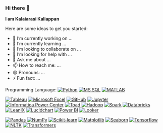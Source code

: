 ### Hi there 👋


**I am Kalaiarasi Kaliappan**

Here are some ideas to get you started:

- 🔭 I’m currently working on ...
- 🌱 I’m currently learning ...
- 👯 I’m looking to collaborate on ...
- 🤔 I’m looking for help with ...
- 💬 Ask me about ...
- 📫 How to reach me: ...
- 😄 Pronouns: ...
- ⚡ Fun fact: ...

Programming Language: [![Python](https://img.shields.io/badge/Python-blue?style=flat&logo=python&logoColor=white)](https://www.python.org/)
[![MS SQL](https://img.shields.io/badge/MS%20SQL-red?style=flat&logo=microsoft-sql-server&logoColor=white)](https://www.microsoft.com/en-us/sql-server)
[![MATLAB](https://img.shields.io/badge/MATLAB-yellow?style=flat&logo=mathworks&logoColor=white)](https://www.mathworks.com/products/matlab.html)

[![Tableau](https://img.shields.io/badge/Tableau-green?style=flat&logo=tableau&logoColor=white)](https://www.tableau.com/)
[![Microsoft Excel](https://img.shields.io/badge/Microsoft%20Excel-blue?style=flat&logo=microsoft-excel&logoColor=white)](https://www.microsoft.com/en-us/microsoft-365/excel)
[![GitHub](https://img.shields.io/badge/GitHub-lightgrey?style=flat&logo=github&logoColor=white)](https://github.com/)
[![Jupyter](https://img.shields.io/badge/Jupyter-orange?style=flat&logo=jupyter&logoColor=white)](https://jupyter.org/)
[![Informatica Power Center](https://img.shields.io/badge/Informatica%20Power%20Center-purple?style=flat&logo=informatica&logoColor=white)](https://www.informatica.com/products/data-integration/powercenter.html)
[![Toad](https://img.shields.io/badge/Toad-brightgreen?style=flat&logo=toad&logoColor=white)](https://www.quest.com/toad/)
[![Hadoop](https://img.shields.io/badge/Hadoop-yellow?style=flat&logo=apache-hadoop&logoColor=white)](https://hadoop.apache.org/)
[![Spark](https://img.shields.io/badge/Spark-orange?style=flat&logo=apache-spark&logoColor=white)](https://spark.apache.org/)
[![Databricks](https://img.shields.io/badge/Databricks-blue?style=flat&logo=databricks&logoColor=white)](https://databricks.com/)
[![LeanIX](https://img.shields.io/badge/LeanIX-lightgrey?style=flat&logo=leanix&logoColor=white)](https://www.leanix.net/)
[![Lucidchart](https://img.shields.io/badge/Lucidchart-blueviolet?style=flat&logo=lucidchart&logoColor=white)](https://www.lucidchart.com/)
[![Power BI](https://img.shields.io/badge/Power%20BI-orange?style=flat&logo=power-bi&logoColor=white)](https://powerbi.microsoft.com/)
[![Looker](https://img.shields.io/badge/Looker-ff69b4?style=flat&logo=looker&logoColor=white)](https://looker.com/)

[![Pandas](https://img.shields.io/badge/Pandas-blue?style=flat&logo=pandas&logoColor=white)](https://pandas.pydata.org/)
[![NumPy](https://img.shields.io/badge/NumPy-blue?style=flat&logo=numpy&logoColor=white)](https://numpy.org/)
[![Scikit-learn](https://img.shields.io/badge/Scikit%20learn-blue?style=flat&logo=scikit-learn&logoColor=white)](https://scikit-learn.org/)
[![Matplotlib](https://img.shields.io/badge/Matplotlib-blue?style=flat&logo=matplotlib&logoColor=white)](https://matplotlib.org/)
[![Seaborn](https://img.shields.io/badge/Seaborn-blue?style=flat&logo=seaborn&logoColor=white)](https://seaborn.pydata.org/)
[![Tensorflow](https://img.shields.io/badge/Tensorflow-orange?style=flat&logo=tensorflow&logoColor=white)](https://www.tensorflow.org/)
[![NLTK](https://img.shields.io/badge/NLTK-green?style=flat&logo=nltk&logoColor=white)](https://www.nltk.org/)
[![Transformers](https://img.shields.io/badge/Transformers-blue?style=flat&logo=hugging%20face&logoColor=white)](https://huggingface.co/transformers/)
